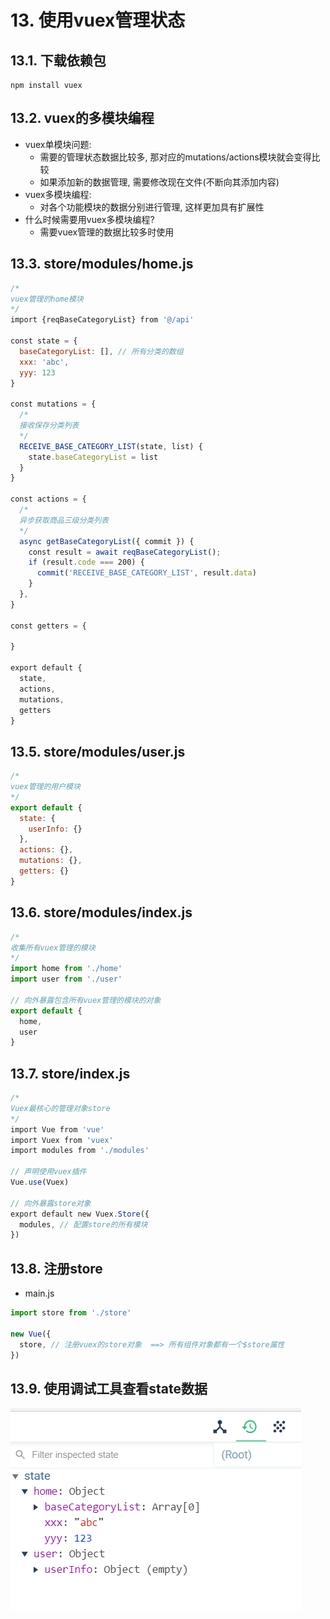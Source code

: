 # 13. 使用vuex管理状态

## 13.1. 下载依赖包
```shell
npm install vuex
```



## 13.2. vuex的多模块编程

- vuex单模块问题: 
  - 需要的管理状态数据比较多, 那对应的mutations/actions模块就会变得比较
  - 如果添加新的数据管理, 需要修改现在文件(不断向其添加内容) 
- vuex多模块编程: 
  - 对各个功能模块的数据分别进行管理, 这样更加具有扩展性
- 什么时候需要用vuex多模块编程?  
  - 需要vuex管理的数据比较多时使用



## 13.3. store/modules/home.js

```js
/* 
vuex管理的home模块
*/
import {reqBaseCategoryList} from '@/api'

const state = {
  baseCategoryList: [], // 所有分类的数组
  xxx: 'abc',
  yyy: 123
}

const mutations = {
  /* 
  接收保存分类列表
  */
  RECEIVE_BASE_CATEGORY_LIST(state, list) {
    state.baseCategoryList = list
  }
}

const actions = {
  /* 
  异步获取商品三级分类列表
  */
  async getBaseCategoryList({ commit }) {
    const result = await reqBaseCategoryList();
    if (result.code === 200) {
      commit('RECEIVE_BASE_CATEGORY_LIST', result.data)
    }
  },
}

const getters = {

}

export default {
  state,
  actions,
  mutations,
  getters
}
```



## 13.5. store/modules/user.js

```js
/* 
vuex管理的用户模块
*/
export default {
  state: {
    userInfo: {}
  },
  actions: {},
  mutations: {},
  getters: {}
}
```



## 13.6. store/modules/index.js

```js
/* 
收集所有vuex管理的模块
*/
import home from './home'
import user from './user'

// 向外暴露包含所有vuex管理的模块的对象
export default {
  home,
  user
}
```



## 13.7. store/index.js

```js
/* 
Vuex最核心的管理对象store
*/
import Vue from 'vue'
import Vuex from 'vuex'
import modules from './modules'

// 声明使用vuex插件
Vue.use(Vuex)

// 向外暴露store对象
export default new Vuex.Store({
  modules, // 配置store的所有模块
})
```

## 13.8. 注册store
- main.js
```js
import store from './store'

new Vue({
  store, // 注册vuex的store对象  ==> 所有组件对象都有一个$store属性
})
```

 

## 13.9. 使用调试工具查看state数据

![image-20201222212813157](./images/image-20201222212813157.png)